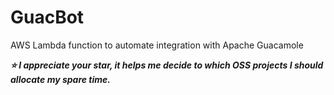 # GuacBot
AWS Lambda function to automate integration with Apache Guacamole

***:star: I appreciate your star, it helps me decide to which OSS projects I should allocate my spare time.***
